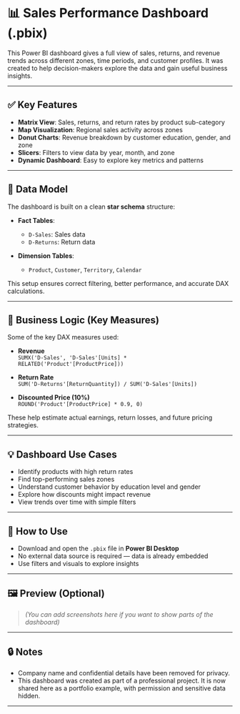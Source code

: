 # 📊 Sales Performance Dashboard (.pbix)

This Power BI dashboard gives a full view of sales, returns, and revenue trends across different zones, time periods, and customer profiles. It was created to help decision-makers explore the data and gain useful business insights.

---

## ✅ Key Features

- **Matrix View**: Sales, returns, and return rates by product sub-category
- **Map Visualization**: Regional sales activity across zones
- **Donut Charts**: Revenue breakdown by customer education, gender, and zone
- **Slicers**: Filters to view data by year, month, and zone
- **Dynamic Dashboard**: Easy to explore key metrics and patterns

---

## 🧱 Data Model

The dashboard is built on a clean **star schema** structure:

- **Fact Tables**:
  - `D-Sales`: Sales data
  - `D-Returns`: Return data

- **Dimension Tables**:
  - `Product`, `Customer`, `Territory`, `Calendar`

This setup ensures correct filtering, better performance, and accurate DAX calculations.

---

## 🧠 Business Logic (Key Measures)

Some of the key DAX measures used:

- **Revenue**  
  `SUMX('D-Sales', 'D-Sales'[Units] * RELATED('Product'[ProductPrice]))`

- **Return Rate**  
  `SUM('D-Returns'[ReturnQuantity]) / SUM('D-Sales'[Units])`

- **Discounted Price (10%)**  
  `ROUND('Product'[ProductPrice] * 0.9, 0)`

These help estimate actual earnings, return losses, and future pricing strategies.

---

## 💡 Dashboard Use Cases

- Identify products with high return rates
- Find top-performing sales zones
- Understand customer behavior by education level and gender
- Explore how discounts might impact revenue
- View trends over time with simple filters

---

## 📂 How to Use

- Download and open the `.pbix` file in **Power BI Desktop**
- No external data source is required — data is already embedded
- Use filters and visuals to explore insights

---

## 🖼️ Preview (Optional)

> *(You can add screenshots here if you want to show parts of the dashboard)*

---

## 🔒 Notes

- Company name and confidential details have been removed for privacy.
- This dashboard was created as part of a professional project. It is now shared here as a portfolio example, with permission and sensitive data hidden.

---

